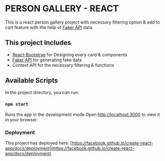 # PERSON GALLERY - REACT

This is a react person gallery project with necessary filtering option & add to cart
feature with the help of [Faker API](https://fakerjs.dev/) data.

## This project Includes

- [React-Bootstrap](https://react-bootstrap.github.io/) for Designing every card & components
- [Faker API](https://fakerjs.dev/) for generating fake data
- Context API for the necessary filtering & functions

## Available Scripts

In the project directory, you can run:

### `npm start`

Runs the app in the development mode.Open [http://localhost:3000](http://localhost:3000) to view it in your browser.

### Deployment

This project has deployed here: [https://facebook.github.io/create-react-app/docs/deployment](https://facebook.github.io/create-react-app/docs/deployment)
